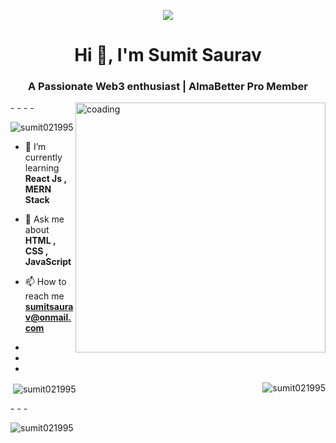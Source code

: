<p align="center"> <img src="https://camo.githubusercontent.com/2ae4578660a03c38ee00a4f3ec0fb8b629077f8599240f44e3a99333151acfc2/68747470733a2f2f7777772e73796e657267697374696369742e636f6d2f77702d636f6e74656e742f75706c6f6164732f323032312f30382f50686f656e69782d42616e6e65722d496d6167652e6a7067"/> </p>
<h1 align="center">Hi 👋, I'm Sumit Saurav</h1>
<h3 align="center">A Passionate Web3 enthusiast | AlmaBetter Pro Member</h3>
<img align = "right" alt = 'coading' width = "400" src="https://www.optimalvirtualemployee.com/wp-content/uploads/2023/01/front-end-development.gif">
-
-
-
-



<p align="left"> <img src="https://komarev.com/ghpvc/?username=sumit021995&label=Profile%20views&color=0e75b6&style=flat" alt="sumit021995" /> </p>

- 🌱 I’m currently learning **React Js , MERN Stack**

- 💬 Ask me about **HTML , CSS , JavaScript**

- 📫 How to reach me **sumitsaurav@onmail.com**

-
-
-


<p><img align="right" src="https://github-readme-stats.vercel.app/api/top-langs?username=sumit021995&show_icons=true&locale=en&layout=compact" alt="sumit021995" /></p>


<p>&nbsp;<img align="center" src="https://github-readme-stats.vercel.app/api?username=sumit021995&show_icons=true&locale=en" alt="sumit021995" /></p>
-
-
-

<p><img align="center" src="https://github-readme-streak-stats.herokuapp.com/?user=sumit021995&" alt="sumit021995" /></p>
